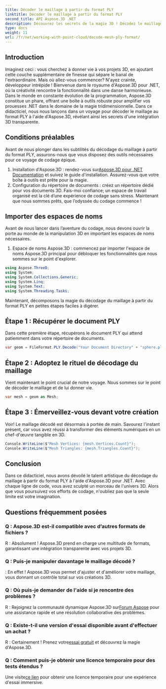 ```yaml
---
title: Décoder le maillage à partir du format PLY
linktitle: Décoder le maillage à partir du format PLY
second_title: API Aspose.3D .NET
description: Découvrez les secrets de la magie 3D ! Décodez le maillage au format PLY sans effort avec Aspose.3D pour .NET. Élevez vos projets vers de nouvelles dimensions.
type: docs
weight: 11
url: /fr/net/working-with-point-cloud/decode-mesh-ply-format/
---
```

## Introduction
Imaginez ceci : vous cherchez à donner vie à vos projets 3D, en ajoutant cette couche supplémentaire de finesse qui sépare le banal de l'extraordinaire. Mais où allez-vous commencer? N'ayez crainte, développeur intrépide ! Bienvenue dans le royaume d'Aspose.3D pour .NET, où la créativité rencontre la fonctionnalité dans une danse harmonieuse.
Dans le monde en constante évolution de la programmation, Aspose.3D constitue un phare, offrant une boîte à outils robuste pour amplifier vos prouesses .NET dans le domaine de la magie tridimensionnelle. Dans ce didacticiel, nous nous lançons dans un voyage pour décoder le maillage au format PLY à l'aide d'Aspose.3D, révélant ainsi les secrets d'une intégration 3D transparente.
## Conditions préalables
Avant de nous plonger dans les subtilités du décodage du maillage à partir du format PLY, assurons-nous que vous disposez des outils nécessaires pour ce voyage de codage épique.
1.  Installation d'Aspose.3D : rendez-vous sur[Aspose.3D pour .NET Documentation](https://reference.aspose.com/3d/net/) et suivez le guide d'installation. Assurez-vous que votre boîte à outils est prête pour la magie.
2. Configuration du répertoire de documents : créez un répertoire dédié pour vos documents 3D. Fais-moi confiance; un espace de travail organisé est la clé d’une expérience de codage sans stress.
Maintenant que nous sommes prêts, que l’odyssée du codage commence !
## Importer des espaces de noms
Avant de nous lancer dans l’aventure du codage, nous devons ouvrir la porte au monde de la manipulation 3D en important les espaces de noms nécessaires.
1. Espace de noms Aspose.3D : commencez par importer l'espace de noms Aspose.3D principal pour débloquer les fonctionnalités que nous sommes sur le point d'explorer.
```csharp
using Aspose.ThreeD;
using System;
using System.Collections.Generic;
using System.Linq;
using System.Text;
using System.Threading.Tasks;
```
Maintenant, décomposons la magie du décodage du maillage à partir du format PLY en petites étapes faciles à digérer.
## Étape 1 : Récupérer le document PLY
Dans cette première étape, récupérons le document PLY qui attend patiemment dans votre répertoire de documents.
```csharp
var geom = FileFormat.PLY.Decode("Your Document Directory" + "sphere.ply");
```
## Étape 2 : Adoptez le rituel de décodage du maillage
Vient maintenant le point crucial de notre voyage. Nous sommes sur le point de décoder le maillage et de lui donner vie.
```csharp
var mesh = geom as Mesh;
```
## Étape 3 : Émerveillez-vous devant votre création
Voir! Le maillage décodé est désormais à portée de main. Savourez l'instant présent, car vous avez réussi à transformer des éléments numériques en un chef-d'œuvre tangible en 3D.
```csharp
Console.WriteLine($"Mesh Vertices: {mesh.Vertices.Count}");
Console.WriteLine($"Mesh Triangles: {mesh.Triangles.Count}");
```
## Conclusion
Dans ce didacticiel, nous avons dévoilé le talent artistique du décodage du maillage à partir du format PLY à l'aide d'Aspose.3D pour .NET. Avec chaque ligne de code, vous avez sculpté un morceau de l'univers 3D. Alors que vous poursuivez vos efforts de codage, n'oubliez pas que la seule limite est votre imagination.

## Questions fréquemment posées
### Q : Aspose.3D est-il compatible avec d’autres formats de fichiers ?
R : Absolument ! Aspose.3D prend en charge une multitude de formats, garantissant une intégration transparente avec vos projets 3D.
### Q : Puis-je manipuler davantage le maillage décodé ?
: En effet ! Aspose.3D vous permet d'ajuster et d'améliorer votre maillage, vous donnant un contrôle total sur vos créations 3D.
### Q : Où puis-je demander de l'aide si je rencontre des problèmes ?
 R : Rejoignez la communauté dynamique Aspose.3D sur[Forum Aspose](https://forum.aspose.com/c/3d/18) pour une assistance rapide et une résolution collaborative des problèmes.
### Q : Existe-t-il une version d'essai disponible avant d'effectuer un achat ?
 R : Certainement ! Prenez votre[essai gratuit](https://releases.aspose.com/) et découvrez la magie d'Aspose.3D.
### Q : Comment puis-je obtenir une licence temporaire pour des tests étendus ?
 Une visite[ce lien](https://purchase.aspose.com/temporary-license/) pour obtenir une licence temporaire pour une expérience d'essai immersive.